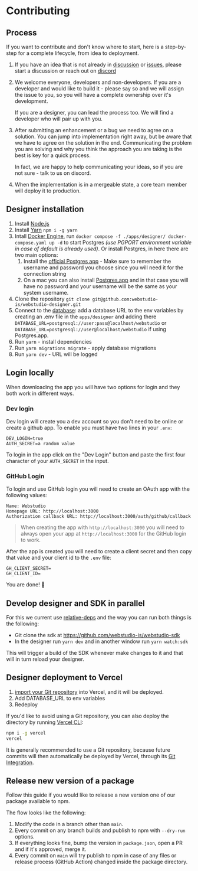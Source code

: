# Contributing

## Process

If you want to contribute and don't know where to start, here is a step-by-step for a complete lifecycle, from idea to deployment.

1. If you have an idea that is not already in [discussion](https://github.com/webstudio-is/webstudio/discussions) or [issues](https://github.com/webstudio-is/webstudio-designer/issues), please start a discussion or reach out on [discord](https://discord.gg/UNdyrDkq5r)

1. We welcome everyone, developers and non-developers. If you are a developer and would like to build it - please say so and we will assign the issue to you, so you will have a complete ownership over it's development.

   If you are a designer, you can lead the process too. We will find a developer who will pair up with you.

1. After submitting an enhancement or a bug we need to agree on a solution. You can jump into implementation right away, but be aware that we have to agree on the solution in the end. Communicating the problem you are solving and why you think the approach you are taking is the best is key for a quick process.

   In fact, we are happy to help communicating your ideas, so if you are not sure - talk to us on discord.

1. When the implementation is in a mergeable state, a core team member will deploy it to production.

## Designer installation

1. Install [Node.js](https://nodejs.dev/learn/how-to-install-nodejs)
2. Install [Yarn](https://yarnpkg.com/) `npm i -g yarn`
3. Intall [Docker Engine](https://docs.docker.com/engine/install/), run `docker compose -f ./apps/designer/ docker-compose.yaml up -d` to start Postgres _(use PGPORT environment variable in case of default is already used)_.
   Or install Postgres, in here there are two main options:
   1. Install the [official Postgres app](https://www.postgresql.org/download/) - Make sure to remember the username and password you choose since you will need it for the connection string
   2. On a mac you can also install [Postgres.app](https://postgresapp.com/) and in that case you will have no password and your username will be the same as your system username.
4. Clone the repository `git clone git@github.com:webstudio-is/webstudio-designer.git`
5. Connect to the [database](https://www.prisma.io/docs/getting-started/setup-prisma/start-from-scratch/relational-databases/connect-your-database-typescript-postgres): add a database URL to the env variables by creating an .env file in the `apps/designer` and adding there `DATABASE_URL=postgresql://user:pass@localhost/webstudio` or `DATABASE_URL=postgresql://user@localhost/webstudio` if using Postgres.app.
6. Run `yarn` - install dependencies
7. Run `yarn migrations migrate` - apply database migrations
8. Run `yarn dev` - URL will be logged

## Login locally

When downloading the app you will have two options for login and they both work in different ways.

### Dev login

Dev login will create you a dev account so you don't need to be online or create a github app.
To enable you must have two lines in your `.env`:

```
DEV_LOGIN=true
AUTH_SECRET=a random value
```

To login in the app click on the "Dev Login" button and paste the first four character of your `AUTH_SECRET` in the input.

### GitHub Login

To login and use GitHub login you will need to create an OAuth app with the following values:

```
Name: Webstudio
Homepage URL: http://localhost:3000
Authorization callback URL: http://localhost:3000/auth/github/callback
```

> When creating the app with `http://localhost:3000` you will need to always open your app at `http://localhost:3000` for the GitHub login to work.

After the app is created you will need to create a client secret and then copy that value and your client id to the `.env` file:

```
GH_CLIENT_SECRET=
GH_CLIENT_ID=
```

You are done! 🎉

## Develop designer and SDK in parallel

For this we current use [relative-deps](https://github.com/mweststrate/relative-deps) and the way you can run both things is the following:

- Git clone the sdk at https://github.com/webstudio-is/webstudio-sdk
- In the designer run `yarn dev` and in another window run `yarn watch:sdk`

This will trigger a build of the SDK whenever make changes to it and that will in turn reload your designer.

## Designer deployment to Vercel

1. [import your Git repository](https://vercel.com/new) into Vercel, and it will be deployed.
2. Add DATABASE_URL to env variables
3. Redeploy

If you'd like to avoid using a Git repository, you can also deploy the directory by running [Vercel CLI](https://vercel.com/cli):

```sh
npm i -g vercel
vercel
```

It is generally recommended to use a Git repository, because future commits will then automatically be deployed by Vercel, through its [Git Integration](https://vercel.com/docs/concepts/git).

## Release new version of a package

Follow this guide if you would like to release a new version one of our package available to npm.

The flow looks like the following:

1. Modify the code in a branch other than `main`.
2. Every commit on any branch builds and publish to npm with `--dry-run` options.
3. If everything looks fine, bump the version in `package.json`, open a PR and if it's approved, merge it.
4. Every commit on `main` will try publish to npm in case of any files or release process (GitHub Action) changed inside the package directory.
